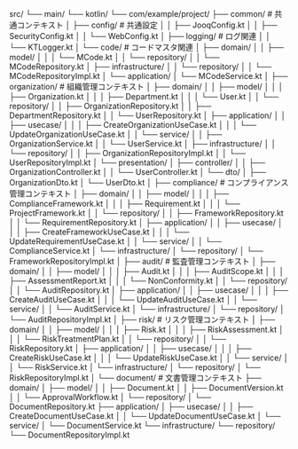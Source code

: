 
src/
└── main/
    └── kotlin/
        └── com/example/project/
            ├── common/                           # 共通コンテキスト
            │   ├── config/                      # 共通設定
            │   │   ├── JooqConfig.kt
            │   │   ├── SecurityConfig.kt
            │   │   └── WebConfig.kt
            │   ├── logging/                     # ログ関連
            │   │   └── KTLogger.kt
            │   └── code/                        # コードマスタ関連
            │       ├── domain/
            │       │   ├── model/
            │       │   │   └── MCode.kt
            │       │   └── repository/
            │       │       └── MCodeRepository.kt
            │       ├── infrastructure/
            │       │   └── repository/
            │       │       └── MCodeRepositoryImpl.kt
            │       └── application/
            │           └── MCodeService.kt
            │
            ├── organization/                     # 組織管理コンテキスト
            │   ├── domain/
            │   │   ├── model/
            │   │   │   ├── Organization.kt
            │   │   │   ├── Department.kt
            │   │   │   └── User.kt
            │   │   └── repository/
            │   │       ├── OrganizationRepository.kt
            │   │       ├── DepartmentRepository.kt
            │   │       └── UserRepository.kt
            │   ├── application/
            │   │   ├── usecase/
            │   │   │   ├── CreateOrganizationUseCase.kt
            │   │   │   └── UpdateOrganizationUseCase.kt
            │   │   └── service/
            │   │       ├── OrganizationService.kt
            │   │       └── UserService.kt
            │   ├── infrastructure/
            │   │   └── repository/
            │   │       ├── OrganizationRepositoryImpl.kt
            │   │       └── UserRepositoryImpl.kt
            │   └── presentation/
            │       ├── controller/
            │       │   ├── OrganizationController.kt
            │       │   └── UserController.kt
            │       └── dto/
            │           ├── OrganizationDto.kt
            │           └── UserDto.kt
            │
            ├── compliance/                       # コンプライアンス管理コンテキスト
            │   ├── domain/
            │   │   ├── model/
            │   │   │   ├── ComplianceFramework.kt
            │   │   │   ├── Requirement.kt
            │   │   │   └── ProjectFramework.kt
            │   │   └── repository/
            │   │       ├── FrameworkRepository.kt
            │   │       └── RequirementRepository.kt
            │   ├── application/
            │   │   ├── usecase/
            │   │   │   ├── CreateFrameworkUseCase.kt
            │   │   │   └── UpdateRequirementUseCase.kt
            │   │   └── service/
            │   │       └── ComplianceService.kt
            │   └── infrastructure/
            │       └── repository/
            │           └── FrameworkRepositoryImpl.kt
            │
            ├── audit/                           # 監査管理コンテキスト
            │   ├── domain/
            │   │   ├── model/
            │   │   │   ├── Audit.kt
            │   │   │   ├── AuditScope.kt
            │   │   │   ├── AssessmentReport.kt
            │   │   │   └── NonConformity.kt
            │   │   └── repository/
            │   │       └── AuditRepository.kt
            │   ├── application/
            │   │   ├── usecase/
            │   │   │   ├── CreateAuditUseCase.kt
            │   │   │   └── UpdateAuditUseCase.kt
            │   │   └── service/
            │   │       └── AuditService.kt
            │   └── infrastructure/
            │       └── repository/
            │           └── AuditRepositoryImpl.kt
            │
            ├── risk/                            # リスク管理コンテキスト
            │   ├── domain/
            │   │   ├── model/
            │   │   │   ├── Risk.kt
            │   │   │   ├── RiskAssessment.kt
            │   │   │   └── RiskTreatmentPlan.kt
            │   │   └── repository/
            │   │       └── RiskRepository.kt
            │   ├── application/
            │   │   ├── usecase/
            │   │   │   ├── CreateRiskUseCase.kt
            │   │   │   └── UpdateRiskUseCase.kt
            │   │   └── service/
            │   │       └── RiskService.kt
            │   └── infrastructure/
            │       └── repository/
            │           └── RiskRepositoryImpl.kt
            │
            └── document/                        # 文書管理コンテキスト
                ├── domain/
                │   ├── model/
                │   │   ├── Document.kt
                │   │   ├── DocumentVersion.kt
                │   │   └── ApprovalWorkflow.kt
                │   └── repository/
                │       └── DocumentRepository.kt
                ├── application/
                │   ├── usecase/
                │   │   ├── CreateDocumentUseCase.kt
                │   │   └── UpdateDocumentUseCase.kt
                │   └── service/
                │       └── DocumentService.kt
                └── infrastructure/
                    └── repository/
                        └── DocumentRepositoryImpl.kt